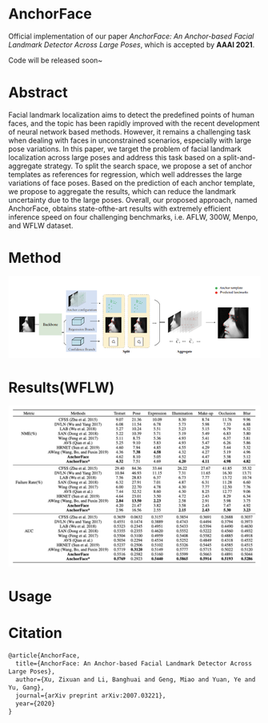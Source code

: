 # AnchorFace

Official implementation of our paper *AnchorFace: An Anchor-based Facial Landmark Detector Across Large Poses*, which is accepted by **AAAI 2021**.

Code will be released soon~

# Abstract
Facial landmark localization aims to detect the predefined points of human faces, and the topic has been rapidly improved with
the recent development of neural network based methods. However, it remains a challenging task when dealing with faces in unconstrained scenarios, especially with large pose variations. In this paper, we target the problem of facial landmark localization across large poses and address
this task based on a split-and-aggregate strategy. To split the search space, we propose a set of anchor templates as references for regression, which well addresses the large variations of face poses. Based on the prediction of each anchor template, we propose to aggregate the results, which can reduce the landmark uncertainty due to the large poses. Overall, our proposed approach, named AnchorFace, obtains state-ofthe-art results with extremely efficient inference speed on four challenging benchmarks, i.e. AFLW, 300W, Menpo, and WFLW dataset.
# Method
![AnchorFace Method Pipiline](method.png)
# Results(WFLW)
![AnchorFace Result](result.png)
# Usage
# Citation
```
@article{AnchorFace,
  title={AnchorFace: An Anchor-based Facial Landmark Detector Across Large Poses},
  author={Xu, Zixuan and Li, Banghuai and Geng, Miao and Yuan, Ye and Yu, Gang},
  journal={arXiv preprint arXiv:2007.03221},
  year={2020}
}
```

